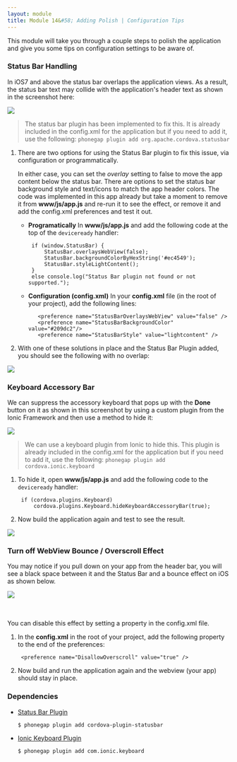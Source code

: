 ```yaml
---
layout: module
title: Module 14&#58; Adding Polish | Configuration Tips
---
```

This module will take you through a couple steps to polish the application and give you some tips on configuration settings to be aware of.     

### Status Bar Handling

  In iOS7 and above the status bar overlaps the application views. As a result, the status bar text may collide with the 
  application's header text as shown in the screenshot here:
  
  <img class="screenshot-lg" src="images/without-statusbar-plugin.jpg"/>

   > The status bar plugin has been implemented to fix this. It is already included in the config.xml 
   for the application but if you need to add it, use the following: `phonegap plugin add org.apache.cordova.statusbar`
    

1. There are two options for using the Status Bar plugin to fix this issue, via configuration or programmatically. 

   In either case, you can set the *overlay* setting to false to move the app content below the status bar. There are options
   to set the status bar background style and text/icons to match the app header colors. The code was implemented in this app
   already but take a moment to remove it from **www/js/app.js** and re-run it to see the effect, or remove it and add the 
   config.xml preferences and test it out.

   - **Programatically**
        In **www/js/app.js** and add the following code at the top of the `deviceready` handler:
        
          if (window.StatusBar) {
              StatusBar.overlaysWebView(false);
              StatusBar.backgroundColorByHexString('#ec4549');
              StatusBar.styleLightContent();
          }
          else console.log("Status Bar plugin not found or not supported.");

        
   - **Configuration (config.xml)**
    In your **config.xml** file (in the root of your project), add the following lines:
  
         
            <preference name="StatusBarOverlaysWebView" value="false" />
            <preference name="StatusBarBackgroundColor" value="#209dc2"/>
            <preference name="StatusBarStyle" value="lightcontent" />
            
        
2. With one of these solutions in place and the Status Bar Plugin added, you should see the following with no overlap:

<img class="screenshot-lg" src="images/main-view.jpg"/>
    
      
### Keyboard Accessory Bar 

We can suppress the accessory keyboard that pops up with the **Done** button on it as shown in this screenshot by using a custom plugin from the Ionic Framework and then use a method to hide it:

<img class="screenshot-lg" src="images/search-keyboard-acc-bar.jpg"/>


> We can use a keyboard plugin from Ionic to hide this. This plugin is already included in the config.xml for the application but if you need to add it, use the 
   following: `phonegap plugin add cordova.ionic.keyboard`  
  
1. To hide it, open **www/js/app.js** and add the following code to the `deviceready` handler:


        if (cordova.plugins.Keyboard)
            cordova.plugins.Keyboard.hideKeyboardAccessoryBar(true);
           

2. Now build the application again and test to see the result.

<img class="screenshot-lg" src="images/search-no-keyboard-acc.jpg"/>

### Turn off WebView Bounce / Overscroll Effect
You may notice if you pull down on your app from the header bar, you will see a black space between it and the Status Bar and a 
bounce effect on iOS as shown below. 

<img class="screenshot-lg" src="images/disallow-overscroll.jpg"/>


<br><br>
You can disable this effect by setting a property in the config.xml file. 

1. In the **config.xml** in the root of your project, add the following property to the end of the preferences:


        <preference name="DisallowOverscroll" value="true" />


2. Now build and run the application again and the webview (your app) should stay in place. 

### Dependencies
- [Status Bar Plugin](https://github.com/apache/cordova-plugin-statusbar)
       
      $ phonegap plugin add cordova-plugin-statusbar

- [Ionic Keyboard Plugin](https://github.com/driftyco/ionic-plugin-keyboard)
      
      $ phonegap plugin add com.ionic.keyboard
 
 
